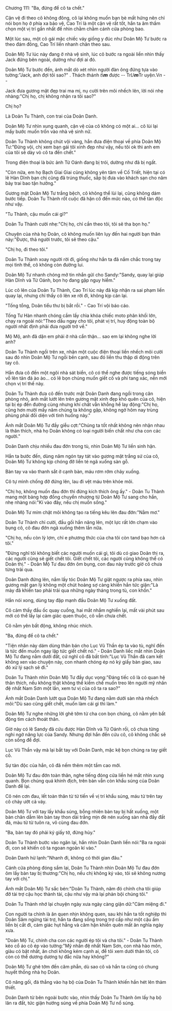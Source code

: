 




Chương 111: "Ba, đừng để cô ta chết."


Cận vệ đi theo cô không đông, cô lại không muốn bạn bè mất hứng nên chỉ nói bọn họ ở phía xa bảo vệ, Cao Trí là một cận vệ rất tốt, hắn ta âm thầm chọn một vị trí gần nhất để nhìn chằm chằm cánh cửa phòng bao.

Một lúc sau, một cô gái mặc chiếc váy giống y đúc như Doãn Mộ Tư bước ra theo đám đông, Cao Trí liền nhanh chân theo sau.

Doãn Mộ Tư lúc này đang ở nhà vệ sinh, lúc cô bước ra ngoài liền nhìn thấy Jack đứng bên ngoài, dường như đợi ai đó.

Doãn Mộ Tư bước đến, ánh mắt dò xét nhìn người đàn ông đứng tựa vào tường:"Jack, anh đợi tôi sao?" . Thách‎ 𝘵há𝘯h‎ 𝘵ì𝙢‎ được‎ --‎ Tr𝑈𝙢Tr‎ uyệ𝘯.V𝘯‎ --

Jack đưa gương mặt đẹp trai ma mị, nụ cười trên môi nhếch lên, lời nói nhẹ nhàng:"Chị họ, chị không nhận ra tôi sao?"

Chị họ?

Là Doãn Tu Thành, con trai của Doãn Danh.

Doãn Mộ Tư nhìn xung quanh, cận vệ của cô không có một ai… cô lùi lại mấy bước muốn trốn vào nhà vệ sinh nữ.

Doãn Tu Thành không chút vội vàng, hắn đưa điện thoại về phía Doãn Mộ Tư:"Đừng vội, chị xem bạn gái tôi xinh đẹp như vậy, nếu tôi ok thì anh em của tôi sẽ dày vò cô ta đến chết."

Trong điện thoại là bức ảnh Từ Oánh đang bị trói, dường như đã bị ngất.

"Còn nữa, em họ Bạch Giai Giai cũng không yên tâm về Cố Triết, hiện tại có lẽ Hàn Dĩnh bạn chị cũng đã trúng thuốc, sắp bị đưa vào khách sạn cho năm bảy trai bao tận hưởng."

Gương mặt Doãn Mộ Tư trắng bệch, cô không thể lùi lại, cũng không dám bước tiếp. Doãn Tu Thành rốt cuộc đã hận cô đến mức nào, có thể tàn độc như vậy.

"Tu Thành, cậu muốn cái gì?"

Doãn Tu Thành cười nhẹ:"Chị họ, chỉ cần theo tôi, tôi sẽ tha bọn họ."

Chuyện của nhà họ Doãn, cô không muốn liên lụy đến hai người bạn thân này:"Được, thả người trước, tôi sẽ theo cậu."

"Chị họ, đi theo tôi."

Doãn Tu Thành xoay người rời đi, giống như hắn ta đã nắm chắc trong tay mọi tình thế, cô không còn đường lui.

Doãn Mộ Tư nhanh chóng mở tin nhắn gửi cho Sandy:"Sandy, quay lại giúp Hàn Dĩnh và Từ Oánh, bọn họ đang gặp nguy hiểm."

Lúc cô lên của Doãn Tu Thành, Cao Trí lúc này đã kịp nhận ra sai phạm liền quay lại, nhưng chỉ thấy cô lên xe rời đi, không kịp cản lại.

"Tống tổng, Doãn tiểu thư bị bắt rồi." - Cao Trí vội báo cáo.

Tống Tư Hàn nhanh chóng cầm lấy chìa khóa chiếc moto phân khối lớn, chạy ra ngoài nói:"Theo dấu ngay cho tôi, phát vị trí, huy động toàn bộ người nhất định phải đưa người trở về."

Mộ Mộ, anh đã dặn em phải ở nhà cẩn thận… sao em lại không nghe lời anh?

Doãn Tu Thành ngồi trên xe, nhận một cuộc điện thoại liền nhếch môi cười sau đó nhìn Doãn Mộ Tư ngồi bên cạnh, sau đó liền thu thập di động trên tay cô.

Hắn đưa cô đến một ngôi nhà sát biển, cô có thể nghe được tiếng sóng biển vỗ lên tản đá ào ào… có lẽ bọn chúng muốn giết cô và phi tang xác, nên mới chọn vị trí thế này.

Doãn Tu Thành đưa cô đến trước mặt Doãn Danh đang ngồi trong căn phòng nhỏ, ánh mắt lướt lên trên gương mặt xinh đẹp khó quên của cô, hiện tại bị ép đến đường cùng nhưng khí chất vẫn khỗng hề lay động:"Chị họ, cũng hơn mười mấy năm chúng ta không gặp, không ngờ hôm nay trùng phùng phải đối diện với tình huống này."

Ánh mắt Doãn Mộ Tư đầy giễu cợt:"Chúng ta tốt nhất không nên nhận nhau là thân thích, nhà họ Doãn không có loại người biến chất như cha con các người."

Doãn Danh chịu nhiều đau đớn trong tù, nhìn Doãn Mộ Tư liền sinh hận.

Hắn ta bước đến, dùng năm ngón tay tát vào gương mặt trắng sứ của cô, Doãn Mộ Tư không kịp chóng đỡ liền té ngã xuống sàn gỗ.

Bàn tay va vào thanh sắt ở cạnh bàn, máu rơm rớm chảy xuống.

Cô tự mình chống đỡ đứng lên, lau đi vệt máu trên khóe môi.

"Chị họ, không muốn đau đớn thì đừng kích thích ông ấy." - Doãn Tu Thành mang một bảng hợp đồng chuyển nhượng từ Doãn Mộ Tư sang cho hắn, nhẹ nhàng nói:"Kí vào đây, nếu chị muốn sống."

Doãn Mộ Tư mím chặt môi không tạo ra tiếng kêu lên đau đớn:"Nằm mơ."

Doãn Tư Thành chỉ cười, đầu gối hắn nâng lên, một lực rất lớn chạm vào bụng cô, cô đau đớn ngã xuống thêm lần nữa.

"Chị họ, nếu còn lỳ lợm, chỉ e phương thức của cha tôi còn tand bạo hơn cả tôi."

"Đừng nghĩ tôi không biết các người muốn cái gì, tôi dù có giao Doãn thị ra, các người cũng sẽ giết chết tôi. Giết chết tôi, các người cũng không thể có Doãn thị." - Doãn Mộ Tư đau đớn ôm bụng, con đau này trước giờ cô chưa từng trải qua.

Doãn Danh đứng lên, nắm lấy tóc Doãn Mộ Tư giật ngược ra phía sau, nhìn gương mặt gan lỳ không một chút hoảng sợ càng khiến hắn tức giận:"Là mày đã khiến tao phải trải qua những ngày tháng trong tù, con khốn."

Hắn nói xong, dùng tay đập mạnh đầu Doãn Mộ Tư xuống đất.

Cô cảm thấy đầu ốc quay cuồng, hai mắt nhắm nghiền lại, mất vài phút sau mới có thể lấy lại cảm giác quen thuộc, cô vẫn chưa chết.

Cô nằm yên bất động, không nhúc nhích.

"Ba, đừng để cô ta chết."

"Tiện nhân này dám dùng thân bán cho Lục Vũ Thần ép ta vào tù, nghĩ đến là tức đến muốn ngay lập tức giết chết nó." - Doãn Danh liếc mắt nhìn Doãn Mộ Tư đang nằm dưới đất, cứ nghĩ cô đã bất tỉnh:"Lục Vũ Thần đã cam kết không xen vào chuyện này, con nhanh chóng ép nó ký giấy bàn giao, sau đó xử lý sạch sẽ đi."

Doãn Tu Thành nhìn Doãn Mộ Tư đầy dục vọng:"Đáng tiếc cô là có quan hệ thân thích, nếu không thật không thể kiềm chế muốn treo lên người mỹ nhân đệ nhất Nam Sơn một lần, xem tư vị của cô ta ra sao?"

Ánh mắt Doãn Danh lướt qua Doãn Mộ Tư đang nằm dưới sàn nhà nhếch môi:"Dù sao cũng giết chết, muốn làm cái gì thì làm."

Doãn Mộ Tư nghe những lời ghê tởm từ cha con bọn chúng, cô nằm yên bất động tìm cách thoát thân.

Giờ này có lẽ Sandy đã cứu được Hàn Dĩnh và Từ Oánh rồi, cô chưa từng nghi ngờ năng lực của Sandy. Nhưng đợi hắn đến cứu cô, cô không chắc sẽ còn sống để đợi.

Lục Vũ Thần vậy mà lại bắt tay với Doãn Danh, mặc kệ bọn chúng ra tay giết cô.

Sự tàn độc của hắn, cô đã nếm thêm một tầm cao mới.

Doãn Mộ Tư đau đớn toàn thân, nghe tiếng đóng cửa liền hé mắt nhìn xung quanh. Bọn chúng quá khinh địch, trên bàn vẫn còn khẩu súng của Doãn Danh để lại.

Cô nén cơn đau, lết toàn thân từ từ tiến về vị trí khẩu súng, máu từ trên tay cô chảy ướt cả váy.

Doãn Mộ Tư với tay lấy khẩu súng, bỗng nhiên bàn tay bị hất xuống, một bàn chân dẫm lên bàn tay thon dài trắng mịn đè nén xuống sàn nhà đầy đất đá, màu từ từ tuôn ra, vô cùng đau đớn.

"Ba, bàn tay đó phải ký giấy tờ, đừng hủy."

Doãn Tu Thành bước vào ngăn lại, hắn nhìn Doãn Danh liền nói:"Ba ra ngoài đi, con sẽ khiến cô ta ngoan ngoãn kí vào."

Doãn Danh hừ lạnh:"Nhanh đi, không có thời gian đâu."

Cánh cửa phòng đóng sầm lại, Doãn Tu Thành nhìn Doãn Mộ Tư đau đớn ôm lấy bàn tay bị thương:"Chị họ, nếu chị không ký vào, tôi sẽ không nương tay với chị."

Ánh mắt Doãn Mộ Tư sắc bén:"Doãn Tu Thành, năm đó chính cha tôi giúp đỡ tài trợ cậu học thành tài, cậu như vậy mà lại phản bội chúng tôi."

Doãn Tu Thành nhớ lại chuyện ngày xưa ngày càng giận dữ:"Câm miệng đi."

Con người ta chính là ăn quen nhịn không quen, sau khi hắn ta tốt nghiệp thì Doãn Sâm ngừng tài trợ, hắn ta đang sống trong trợ cấp như một cậu ấm liền bị cắt đi, cảm giác hụt hẫng và căm hận khiến quên mất ân nghĩa ngày xưa.

"Doãn Mộ Tư, chính cha con các người ép tôi và cha tôi." - Doãn Tu Thành kéo cổ áo cô ép vào tường:"Mỹ nhân đệ nhất Nam Sơn, con nhà hào môn, giàu có bật nhất, ăn chơi không kém cạnh ai, để tôi xem dưới thân tôi, cô còn có thể dương dương tự đắc nữa hay không?"

Doãn Mộ Tư ghê tởm đến căm phẫn, dù sao cô và hắn ta cũng có chung huyết thống nhà họ Doãn.

Cô nâng gối, đá thẳng vào hạ bộ của Doãn Tu Thành khiến hắn hét lên thảm thiết.

Doãn Danh từ bên ngoài bước vào, nhìn thấy Doãn Tu Thành ôm lấy hạ bộ lăn ra đất, tức giận hướng súng về phía Doãn Mộ Tư nổ súng.




